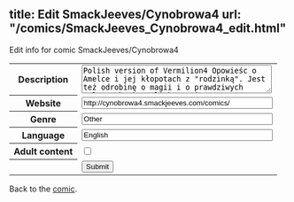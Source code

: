 title: Edit SmackJeeves/Cynobrowa4
url: "/comics/SmackJeeves_Cynobrowa4_edit.html"
---
Edit info for comic SmackJeeves/Cynobrowa4

<form name="comic" action="http://gaepostmail.appspot.com/comic/" method="post">
<table class="comicinfo">
<tr>
<th>Description</th><td><textarea name="description" cols="40" rows="3">Polish version of Vermilion4 Opowieśc o Amelce i jej kłopotach z &quot;rodzinką&quot;. Jest też odrobinę o magii i o prawdziwych talentach ;) English version: http://vermilion4.smackjeeves.com/</textarea></td>
</tr>
<tr>
<th>Website</th><td><input type="text" name="url" value="http://cynobrowa4.smackjeeves.com/comics/" size="40"/></td>
</tr>
<tr>
<th>Genre</th><td><input type="text" name="genre" value="Other" size="40"/></td>
</tr>
<tr>
<th>Language</th><td><input type="text" name="language" value="English" size="40"/></td>
</tr>
<tr>
<th>Adult content</th><td><input type="checkbox" name="adult" value="adult" /></td>
</tr>
<tr>
<th></th><td>
<input type="hidden" name="comic" value="SmackJeeves_Cynobrowa4" />
<input type="submit" name="submit" value="Submit" />
</td>
</tr>
</table>
</form>

Back to the [comic](SmackJeeves_Cynobrowa4.html).
